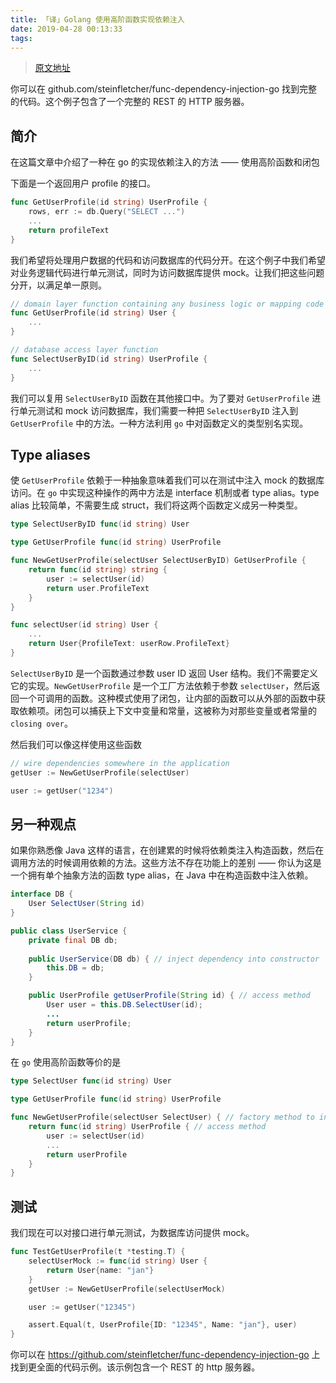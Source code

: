 ```yaml
---
title: 「译」Golang 使用高阶函数实现依赖注入
date: 2019-04-28 00:13:33
tags:
---
```


> [原文地址](https://stein.wtf/posts/2019-03-12/inject/)

你可以在 github.com/steinfletcher/func-dependency-injection-go 找到完整的代码。这个例子包含了一个完整的 REST 的 HTTP 服务器。

<!--more-->

## 简介

在这篇文章中介绍了一种在 go 的实现依赖注入的方法 —— 使用高阶函数和闭包


下面是一个返回用户 profile 的接口。

```go
func GetUserProfile(id string) UserProfile {
    rows, err := db.Query("SELECT ...")
    ...
    return profileText
}
```

我们希望将处理用户数据的代码和访问数据库的代码分开。在这个例子中我们希望对业务逻辑代码进行单元测试，同时为访问数据库提供 mock。让我们把这些问题分开，以满足单一原则。

```go
// domain layer function containing any business logic or mapping code
func GetUserProfile(id string) User {
    ...
}

// database access layer function
func SelectUserByID(id string) UserProfile {
    ...
}
```

我们可以复用 `SelectUserByID` 函数在其他接口中。为了要对 `GetUserProfile` 进行单元测试和 mock 访问数据库，我们需要一种把 `SelectUserByID` 注入到 `GetUserProfile` 中的方法。一种方法利用 `go` 中对函数定义的类型别名实现。

## Type aliases

使 `GetUserProfile` 依赖于一种抽象意味着我们可以在测试中注入 mock 的数据库访问。在 `go` 中实现这种操作的两中方法是 interface 机制或者 type alias。type alias 比较简单，不需要生成 struct，我们将这两个函数定义成另一种类型。

```go
type SelectUserByID func(id string) User

type GetUserProfile func(id string) UserProfile

func NewGetUserProfile(selectUser SelectUserByID) GetUserProfile {
    return func(id string) string {
        user := selectUser(id)
        return user.ProfileText
    }
}

func selectUser(id string) User {
    ...
    return User{ProfileText: userRow.ProfileText}
}
```

`SelectUserByID` 是一个函数通过参数 user ID 返回 User 结构。我们不需要定义它的实现。`NewGetUserProfile` 是一个工厂方法依赖于参数 `selectUser`，然后返回一个可调用的函数。这种模式使用了闭包，让内部的函数可以从外部的函数中获取依赖项。闭包可以捕获上下文中变量和常量，这被称为对那些变量或者常量的 `closing over`。

然后我们可以像这样使用这些函数

```go
// wire dependencies somewhere in the application
getUser := NewGetUserProfile(selectUser)

user := getUser("1234")
```

## 另一种观点

如果你熟悉像 Java 这样的语言，在创建累的时候将依赖类注入构造函数，然后在调用方法的时候调用依赖的方法。这些方法不存在功能上的差别 —— 你认为这是一个拥有单个抽象方法的函数 type alias，在 Java 中在构造函数中注入依赖。

```java
interface DB {
    User SelectUser(String id)
}

public class UserService {
    private final DB db;
    
    public UserService(DB db) { // inject dependency into constructor
        this.DB = db;
    }

    public UserProfile getUserProfile(String id) { // access method
        User user = this.DB.SelectUser(id);
        ...
        return userProfile;
    }
}
```

在 `go` 使用高阶函数等价的是

```go
type SelectUser func(id string) User

type GetUserProfile func(id string) UserProfile

func NewGetUserProfile(selectUser SelectUser) { // factory method to inject dependency
    return func(id string) UserProfile { // access method
        user := selectUser(id)
        ...
        return userProfile        
    } 
}
```

## 测试

我们现在可以对接口进行单元测试，为数据库访问提供 mock。

```go
func TestGetUserProfile(t *testing.T) {
    selectUserMock := func(id string) User {
        return User{name: "jan"}
    }
    getUser := NewGetUserProfile(selectUserMock)

    user := getUser("12345")

    assert.Equal(t, UserProfile{ID: "12345", Name: "jan"}, user)
}
```

你可以在 https://github.com/steinfletcher/func-dependency-injection-go 上找到更全面的代码示例。该示例包含一个 REST 的 http 服务器。